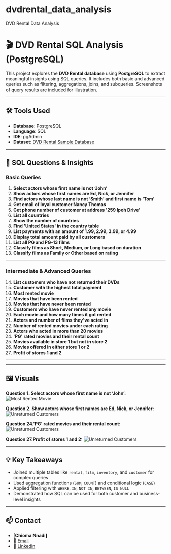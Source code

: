 # dvdrental_data_analysis
DVD Rental Data Analysis
# 🎬 DVD Rental SQL Analysis (PostgreSQL)

This project explores the **DVD Rental database** using **PostgreSQL** to extract meaningful insights using SQL queries. It includes both basic and advanced queries such as filtering, aggregations, joins, and subqueries. Screenshots of query results are included for illustration.

---

## 🛠 Tools Used

- **Database**: PostgreSQL
- **Language**: SQL
- **IDE**: pgAdmin
- **Dataset**: [DVD Rental Sample Database](https://www.postgresqltutorial.com/postgresql-sample-database/)

---

## 🧠 SQL Questions & Insights

### Basic Queries

1. **Select actors whose first name is not ‘John’**
2. **Show actors whose first names are Ed, Nick, or Jennifer**
3. **Find actors whose last name is not ‘Smith’ and first name is ‘Tom’**
4. **Get email of loyal customer Nancy Thomas**
5. **Get phone number of customer at address '259 Ipoh Drive'**
6. **List all countries**
7. **Show the number of countries**
8. **Find 'United States' in the country table**
9. **List payments with an amount of 1.99, 2.99, 3.99, or 4.99**
10. **Display total amount paid by all customers**
11. **List all PG and PG-13 films**
12. **Classify films as Short, Medium, or Long based on duration**
13. **Classify films as Family or Other based on rating**

---

### Intermediate & Advanced Queries

14. **List customers who have not returned their DVDs**
15. **Customer with the highest total payment**
16. **Most rented movie**
17. **Movies that have been rented**
18. **Movies that have never been rented**
19. **Customers who have never rented any movie**
20. **Each movie and how many times it got rented**
21. **Actors and number of films they've acted in**
22. **Number of rented movies under each rating**
23. **Actors who acted in more than 20 movies**
24. **'PG' rated movies and their rental count**
25. **Movies available in store 1 but not in store 2**
26. **Movies offered in either store 1 or 2**
27. **Profit of stores 1 and 2**

---


---

## 🖼 Visuals

**Question 1. Select actors whose first name is not ‘John’:**
![Most Rented Movie](./images/q16_most_rented_movie.png)

**Question 2. Show actors whose first names are Ed, Nick, or Jennifer:**
![Unreturned Customers](./images/q14_unreturned_customers.png)

**Question 24.'PG' rated movies and their rental count:**
![Unreturned Customers](./images/q14_unreturned_customers.png)

**Question 27.Profit of stores 1 and 2:**
![Unreturned Customers](./images/q14_unreturned_customers.png)


---

## 💡 Key Takeaways

- Joined multiple tables like `rental`, `film`, `inventory`, and `customer` for complex queries
- Used aggregation functions (`SUM`, `COUNT`) and conditional logic (`CASE`)
- Applied filtering with `WHERE`, `IN`, `NOT IN`, `BETWEEN`, `IS NULL`
- Demonstrated how SQL can be used for both customer and business-level insights

---

## 📫 Contact
- **[Chioma Nnadi]**
- 📧 [Email](nnadicvictoria@gmail.com)
- 🔗 [Linkedin](https://www.linkedin.com/in/nnadichioma/)

